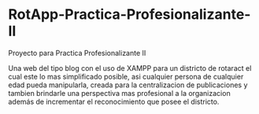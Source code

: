 # RotApp-Practica-Profesionalizante-II
Proyecto para Practica Profesionalizante II

Una web del tipo blog con el uso de XAMPP para un districto de rotaract el cual este lo mas simplificado posible, asi cualquier persona de cualquier edad pueda manipularla, 
creada para la centralizacion de publicaciones y tambien brindarle una perspectiva mas profesional a la organizacion además de incrementar el reconocimiento que posee el districto.

